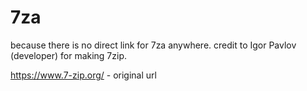 # 7za
because there is no direct link for 7za anywhere. credit to Igor Pavlov (developer) for making 7zip.

https://www.7-zip.org/ - original url
